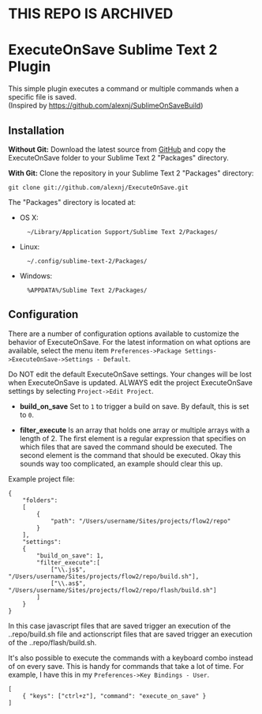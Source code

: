 # THIS REPO IS ARCHIVED

ExecuteOnSave Sublime Text 2 Plugin
===================================

This simple plugin executes a command or multiple commands when a specific file is saved.  
(Inspired by https://github.com/alexnj/SublimeOnSaveBuild)

Installation
------------

**Without Git:** Download the latest source from [GitHub](https://github.com/luwes/ExecuteOnSave) and copy the ExecuteOnSave folder to your Sublime Text 2 "Packages" directory.

**With Git:** Clone the repository in your Sublime Text 2 "Packages" directory:

    git clone git://github.com/alexnj/ExecuteOnSave.git


The "Packages" directory is located at:

* OS X:

        ~/Library/Application Support/Sublime Text 2/Packages/

* Linux:

        ~/.config/sublime-text-2/Packages/

* Windows:

        %APPDATA%/Sublime Text 2/Packages/


Configuration
-------------

There are a number of configuration options available to customize the behavior of ExecuteOnSave. For the latest information on what options are available, select the menu item `Preferences->Package Settings->ExecuteOnSave->Settings - Default`.

Do NOT edit the default ExecuteOnSave settings. Your changes will be lost when ExecuteOnSave is updated. ALWAYS edit the project ExecuteOnSave settings by selecting `Project->Edit Project`. 

* **build_on_save**
Set to `1` to trigger a build on save. By default, this is set to `0`.

* **filter_execute**
Is an array that holds one array or multiple arrays with a length of 2. The first element is a regular expression that specifies on which files that are saved the command should be executed. The second element is the command that should be executed. Okay this sounds way too complicated, an example should clear this up.

Example project file:

	{
		"folders":
		[
			{
				"path": "/Users/username/Sites/projects/flow2/repo"
			}
		],
		"settings":
		{
			"build_on_save": 1,
			"filter_execute":[
				["\\.js$", "/Users/username/Sites/projects/flow2/repo/build.sh"],
				["\\.as$", "/Users/username/Sites/projects/flow2/repo/flash/build.sh"]
			]
		}
	}

In this case javascript files that are saved trigger an execution of the ..repo/build.sh file and actionscript files that are saved trigger an execution of the ..repo/flash/build.sh.

It's also possible to execute the commands with a keyboard combo instead of on every save. This is handy for commands that take a lot of time. For example, I have this in my `Preferences->Key Bindings - User`.

	[
		{ "keys": ["ctrl+z"], "command": "execute_on_save" }
	]
